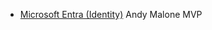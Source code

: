 - [Microsoft Entra (Identity)](https://www.youtube.com/playlist?list=PLEgclf_4HA-gyThzlcleWZdm3A4DhIUfr)
Andy Malone MVP
